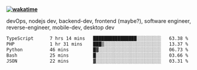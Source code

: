 **[![wakatime](https://wakatime.com/badge/user/87646243-158a-4241-a3cb-668e1fa2dbb8.svg)](https://wakatime.com/@87646243-158a-4241-a3cb-668e1fa2dbb8?style=plastic)**


devOps, nodejs dev, backend-dev, frontend (maybe?), software engineer, reverse-engineer, mobile-dev, desktop dev

<!--START_SECTION:waka-->

```txt
TypeScript      7 hrs 14 mins   ████████████████░░░░░░░░░   63.38 %
PHP             1 hr 31 mins    ███▒░░░░░░░░░░░░░░░░░░░░░   13.37 %
Python          46 mins         █▓░░░░░░░░░░░░░░░░░░░░░░░   06.73 %
Bash            25 mins         █░░░░░░░░░░░░░░░░░░░░░░░░   03.66 %
JSON            22 mins         ▓░░░░░░░░░░░░░░░░░░░░░░░░   03.31 %
```

<!--END_SECTION:waka-->
